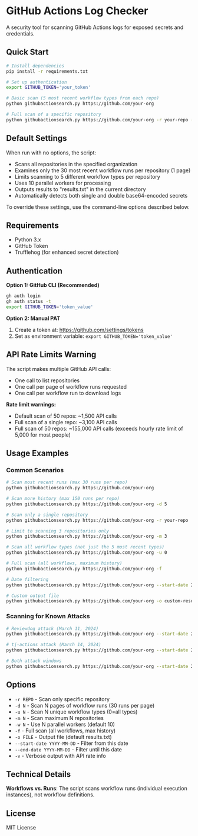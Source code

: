 # GitHub Actions Log Checker

A security tool for scanning GitHub Actions logs for exposed secrets and credentials.

## Quick Start

```bash
# Install dependencies
pip install -r requirements.txt

# Set up authentication
export GITHUB_TOKEN='your_token'

# Basic scan (5 most recent workflow types from each repo)
python githubactionsearch.py https://github.com/your-org

# Full scan of a specific repository
python githubactionsearch.py https://github.com/your-org -r your-repo -f
```

## Default Settings

When run with no options, the script:
- Scans all repositories in the specified organization
- Examines only the 30 most recent workflow runs per repository (1 page)
- Limits scanning to 5 different workflow types per repository
- Uses 10 parallel workers for processing
- Outputs results to "results.txt" in the current directory
- Automatically detects both single and double base64-encoded secrets

To override these settings, use the command-line options described below.

## Requirements

- Python 3.x
- GitHub Token
- Trufflehog (for enhanced secret detection)

## Authentication

**Option 1: GitHub CLI (Recommended)**
```bash
gh auth login
gh auth status -t
export GITHUB_TOKEN='token_value'
```

**Option 2: Manual PAT**
1. Create a token at: https://github.com/settings/tokens
2. Set as environment variable: `export GITHUB_TOKEN='token_value'`

## API Rate Limits Warning

The script makes multiple GitHub API calls:
- One call to list repositories
- One call per page of workflow runs requested
- One call per workflow run to download logs

**Rate limit warnings:**
- Default scan of 50 repos: ~1,500 API calls
- Full scan of a single repo: ~3,100 API calls  
- Full scan of 50 repos: ~155,000 API calls (exceeds hourly rate limit of 5,000 for most people)

## Usage Examples

### Common Scenarios

```bash
# Scan most recent runs (max 30 runs per repo)
python githubactionsearch.py https://github.com/your-org

# Scan more history (max 150 runs per repo)
python githubactionsearch.py https://github.com/your-org -d 5

# Scan only a single repository
python githubactionsearch.py https://github.com/your-org -r your-repo

# Limit to scanning 3 repositories only
python githubactionsearch.py https://github.com/your-org -m 3

# Scan all workflow types (not just the 5 most recent types)
python githubactionsearch.py https://github.com/your-org -u 0

# Full scan (all workflows, maximum history)
python githubactionsearch.py https://github.com/your-org -f

# Date filtering
python githubactionsearch.py https://github.com/your-org --start-date 2023-01-01 --end-date 2023-12-31

# Custom output file
python githubactionsearch.py https://github.com/your-org -o custom-results.txt
```

### Scanning for Known Attacks

```bash
# Reviewdog attack (March 11, 2024)
python githubactionsearch.py https://github.com/your-org --start-date 2024-03-10 --end-date 2024-03-12

# tj-actions attack (March 14, 2024)
python githubactionsearch.py https://github.com/your-org --start-date 2024-03-13 --end-date 2024-03-15

# Both attack windows
python githubactionsearch.py https://github.com/your-org --start-date 2024-03-10 --end-date 2024-03-15
```

## Options

- `-r REPO` - Scan only specific repository
- `-d N` - Scan N pages of workflow runs (30 runs per page)
- `-u N` - Scan N unique workflow types (0=all types)
- `-m N` - Scan maximum N repositories
- `-w N` - Use N parallel workers (default 10)
- `-f` - Full scan (all workflows, max history)
- `-o FILE` - Output file (default results.txt)
- `--start-date YYYY-MM-DD` - Filter from this date
- `--end-date YYYY-MM-DD` - Filter until this date
- `-v` - Verbose output with API rate info

## Technical Details

**Workflows vs. Runs**: The script scans workflow runs (individual execution instances), not workflow definitions.

## License

MIT License
